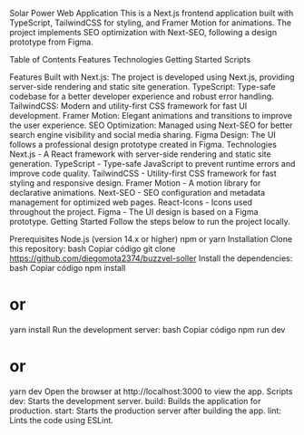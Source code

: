 Solar Power Web Application
This is a Next.js frontend application built with TypeScript, TailwindCSS for styling, and Framer Motion for animations. The project implements SEO optimization with Next-SEO, following a design prototype from Figma.

Table of Contents
Features
Technologies
Getting Started
Scripts

Features
Built with Next.js: The project is developed using Next.js, providing server-side rendering and static site generation.
TypeScript: Type-safe codebase for a better developer experience and robust error handling.
TailwindCSS: Modern and utility-first CSS framework for fast UI development.
Framer Motion: Elegant animations and transitions to improve the user experience.
SEO Optimization: Managed using Next-SEO for better search engine visibility and social media sharing.
Figma Design: The UI follows a professional design prototype created in Figma.
Technologies
Next.js - A React framework with server-side rendering and static site generation.
TypeScript - Type-safe JavaScript to prevent runtime errors and improve code quality.
TailwindCSS - Utility-first CSS framework for fast styling and responsive design.
Framer Motion - A motion library for declarative animations.
Next-SEO - SEO configuration and metadata management for optimized web pages.
React-Icons - Icons used throughout the project.
Figma - The UI design is based on a Figma prototype.
Getting Started
Follow the steps below to run the project locally.

Prerequisites
Node.js (version 14.x or higher)
npm or yarn
Installation
Clone this repository:
bash
Copiar código
git clone https://github.com/diegomota2374/buzzvel-soller
Install the dependencies:
bash
Copiar código
npm install
# or
yarn install
Run the development server:
bash
Copiar código
npm run dev
# or
yarn dev
Open the browser at http://localhost:3000 to view the app.
Scripts
dev: Starts the development server.
build: Builds the application for production.
start: Starts the production server after building the app.
lint: Lints the code using ESLint.